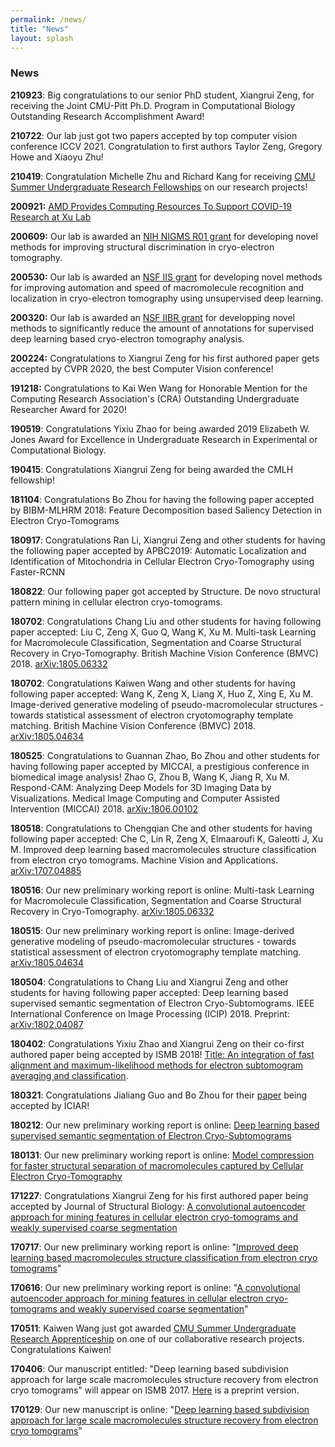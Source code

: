 ```yaml
---
permalink: /news/
title: "News"
layout: splash
---
```

### News

**210923**: Big congratulations to our senior PhD student, Xiangrui Zeng, for receiving the Joint CMU-Pitt Ph.D. Program in Computational Biology Outstanding Research Accomplishment Award!

**210722**: Our lab just got two papers accepted by top computer vision conference ICCV 2021\. Congratulation to first authors Taylor Zeng, Gregory Howe and Xiaoyu Zhu!

**210419**: Congratulation Michelle Zhu and Richard Kang for receiving [CMU Summer Undergraduate Research Fellowships](https://www.cmu.edu/uro/summer%20research%20fellowships/SURF) on our research projects!

**200921:** [AMD Provides Computing Resources To Support COVID-19 Research at Xu Lab](https://www.cs.cmu.edu/news/amd-provides-computing-resources-support-cbd-s-covid-19-research)

**200609:** Our lab is awarded an [NIH NIGMS R01 grant](https://projectreporter.nih.gov/project_info_details.cfm?aid=9973462&icde=50431081) for developing novel methods for improving structural discrimination in cryo-electron tomography.

**200530:** Our lab is awarded an [NSF IIS grant](https://www.nsf.gov/awardsearch/showAward?AWD_ID=2007595&HistoricalAwards=false) for developing novel methods for improving automation and speed of macromolecule recognition and localization in cryo-electron tomography using unsupervised deep learning.

**200320:** Our lab is awarded an [NSF IIBR grant](https://www.nsf.gov/awardsearch/showAward?AWD_ID=1949629) for developping novel methods to significantly reduce the amount of annotations for supervised deep learning based cryo-electron tomography analysis.

**200224:** Congratulations to Xiangrui Zeng for his first authored paper gets accepted by CVPR 2020, the best Computer Vision conference!

**191218:** Congratulations to Kai Wen Wang for Honorable Mention for the Computing Research Association's (CRA) Outstanding Undergraduate Researcher Award for 2020!

**190519**: Congratulations Yixiu Zhao for being awarded 2019 Elizabeth W. Jones Award for Excellence in Undergraduate Research in Experimental or Computational Biology.

**190415**: Congratulations Xiangrui Zeng for being awarded the CMLH fellowship!

**181104**: Congratulations Bo Zhou for having the following paper accepted by BIBM-MLHRM 2018: Feature Decomposition based Saliency Detection in Electron Cryo-Tomograms

**180917**: Congratulations Ran Li, Xiangrui Zeng and other students for having the following paper accepted by APBC2019: Automatic Localization and Identification of Mitochondria in Cellular Electron Cryo-Tomography using Faster-RCNN

**180822**: Our following paper got accepted by Structure. De novo structural pattern mining in cellular electron cryo-tomograms.

**180702**: Congratulations Chang Liu and other students for having following paper accepted: Liu C, Zeng X, Guo Q, Wang K, Xu M. Multi-task Learning for Macromolecule Classification, Segmentation and Coarse Structural Recovery in Cryo-Tomography. British Machine Vision Conference (BMVC) 2018\. [arXiv:1805.06332](https://www.google.com/url?q=https%3A%2F%2Farxiv.org%2Fabs%2F1805.06332&sa=D&sntz=1&usg=AFQjCNEJAdsHh1ZV1DtigT9hzbjzi-DKfw)

**180702**: Congratulations Kaiwen Wang and other students for having following paper accepted: Wang K, Zeng X, Liang X, Huo Z, Xing E, Xu M. Image-derived generative modeling of pseudo-macromolecular structures - towards statistical assessment of electron cryotomography template matching. British Machine Vision Conference (BMVC) 2018\. [arXiv:1805.04634](https://www.google.com/url?q=https%3A%2F%2Farxiv.org%2Fabs%2F1805.04634&sa=D&sntz=1&usg=AFQjCNGKj3NyL-PIBryMQi3zOw1_EJZ6fw)

**180525**: Congratulations to Guannan Zhao, Bo Zhou and other students for having following paper accepted by MICCAI, a prestigious conference in biomedical image analysis! Zhao G, Zhou B, Wang K, Jiang R, Xu M. Respond-CAM: Analyzing Deep Models for 3D Imaging Data by Visualizations. Medical Image Computing and Computer Assisted Intervention (MICCAI) 2018\. [arXiv:1806.00102](https://www.google.com/url?q=https%3A%2F%2Farxiv.org%2Fabs%2F1806.00102&sa=D&sntz=1&usg=AFQjCNGgP4R3YTn18pWjf3tItO1EJcBocg)

**180518**: Congratulations to Chengqian Che and other students for having following paper accepted: Che C, Lin R, Zeng X, Elmaaroufi K, Galeotti J, Xu M. Improved deep learning based macromolecules structure classification from electron cryo tomograms. Machine Vision and Applications. [arXiv:1707.04885](https://www.google.com/url?q=https%3A%2F%2Farxiv.org%2Fabs%2F1707.04885&sa=D&sntz=1&usg=AFQjCNFVQ0NVTvzjbm5EVYnmj94Wmh1ZvQ)

**180516**: Our new preliminary working report is online: Multi-task Learning for Macromolecule Classification, Segmentation and Coarse Structural Recovery in Cryo-Tomography. [arXiv:1805.06332](https://www.google.com/url?q=https%3A%2F%2Farxiv.org%2Fabs%2F1805.06332&sa=D&sntz=1&usg=AFQjCNEJAdsHh1ZV1DtigT9hzbjzi-DKfw)

**180515**: Our new preliminary working report is online: Image-derived generative modeling of pseudo-macromolecular structures - towards statistical assessment of electron cryotomography template matching. [arXiv:1805.04634](https://www.google.com/url?q=https%3A%2F%2Farxiv.org%2Fabs%2F1805.04634&sa=D&sntz=1&usg=AFQjCNGKj3NyL-PIBryMQi3zOw1_EJZ6fw)

**180504**: Congratulations to Chang Liu and Xiangrui Zeng and other students for having following paper accepted: Deep learning based supervised semantic segmentation of Electron Cryo-Subtomograms. IEEE International Conference on Image Processing (ICIP) 2018\. Preprint: [arXiv:1802.04087](https://www.google.com/url?q=https%3A%2F%2Farxiv.org%2Fabs%2F1802.04087&sa=D&sntz=1&usg=AFQjCNE5BalTN63Z8cWmMj0qAIiUxCb7Qw)

**180402**: Congratulations Yixiu Zhao and Xiangrui Zeng on their co-first authored paper being accepted by ISMB 2018! [Title: An integration of fast alignment and maximum-likelihood methods for electron subtomogram averaging and classification](https://www.google.com/url?q=https%3A%2F%2Farxiv.org%2Fabs%2F1804.01203&sa=D&sntz=1&usg=AFQjCNFUZrHiXv_yh0KWf1DO4qAy1IHOWQ).

**180321**: Congratulations Jialiang Guo and Bo Zhou for their [paper](https://www.google.com/url?q=https%3A%2F%2Farxiv.org%2Fabs%2F1801.10597&sa=D&sntz=1&usg=AFQjCNFQRg0GTEN8s2EaJSww7Dc-lCZHBg) being accepted by ICIAR!

**180212**: Our new preliminary working report is online: [Deep learning based supervised semantic segmentation of Electron Cryo-Subtomograms](https://www.google.com/url?q=https%3A%2F%2Farxiv.org%2Fabs%2F1802.04087&sa=D&sntz=1&usg=AFQjCNE5BalTN63Z8cWmMj0qAIiUxCb7Qw)

**180131**: Our new preliminary working report is online: [Model compression for faster structural separation of macromolecules captured by Cellular Electron Cryo-Tomography](https://www.google.com/url?q=https%3A%2F%2Farxiv.org%2Fabs%2F1801.10597&sa=D&sntz=1&usg=AFQjCNFQRg0GTEN8s2EaJSww7Dc-lCZHBg)

**171227**: Congratulations Xiangrui Zeng for his first authored paper being accepted by Journal of Structural Biology: [A convolutional autoencoder approach for mining features in cellular electron cryo-tomograms and weakly supervised coarse segmentation](https://www.google.com/url?q=https%3A%2F%2Fdoi.org%2F10.1016%2Fj.jsb.2017.12.015&sa=D&sntz=1&usg=AFQjCNHd6jJBB-Obp_ebGPvYCwwXv9UrkA)

**170717**: Our new preliminary working report is online: "[Improved deep learning based macromolecules structure classification from electron cryo tomograms](https://www.google.com/url?q=https%3A%2F%2Farxiv.org%2Fabs%2F1707.04885&sa=D&sntz=1&usg=AFQjCNFVQ0NVTvzjbm5EVYnmj94Wmh1ZvQ)"

**170616**: Our new preliminary working report is online: "[A convolutional autoencoder approach for mining features in cellular electron cryo-tomograms and weakly supervised coarse segmentation](https://www.google.com/url?q=https%3A%2F%2Farxiv.org%2Fabs%2F1706.04970&sa=D&sntz=1&usg=AFQjCNFez1S5-gvM5whMCXe1yU5-vXVa2g)"

**170511**: Kaiwen Wang just got awarded [CMU Summer Undergraduate Research Apprenticeship](http://www.google.com/url?q=http%3A%2F%2Fwww.cmu.edu%2Furo%2Fsura%2F&sa=D&sntz=1&usg=AFQjCNGWOFhvGMFlXiIkn11HXoBYpjog3g) on one of our collaborative research projects. Congratulations Kaiwen!

**170406**: Our manuscript entitled: "Deep learning based subdivision approach for large scale macromolecules structure recovery from electron cryo tomograms" will appear on ISMB 2017\. [Here](https://www.google.com/url?q=https%3A%2F%2Farxiv.org%2Fabs%2F1701.08404&sa=D&sntz=1&usg=AFQjCNFIv5ZZ4mZCfToeLMsuslJpZ1s2Aw) is a preprint version.

**170129**: Our new manuscript is online: "[Deep learning based subdivision approach for large scale macromolecules structure recovery from electron cryo tomograms](https://www.google.com/url?q=https%3A%2F%2Farxiv.org%2Fabs%2F1701.08404&sa=D&sntz=1&usg=AFQjCNFIv5ZZ4mZCfToeLMsuslJpZ1s2Aw)"
